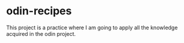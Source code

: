 # odin-recipes
This project is a practice where I am going to apply all the knowledge acquired in the odin project. 